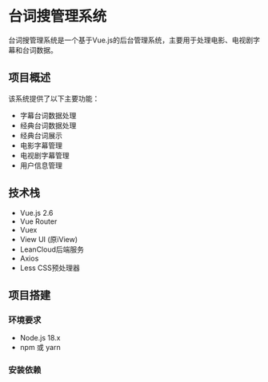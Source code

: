 # 台词搜管理系统

台词搜管理系统是一个基于Vue.js的后台管理系统，主要用于处理电影、电视剧字幕和台词数据。

## 项目概述

该系统提供了以下主要功能：
- 字幕台词数据处理
- 经典台词数据处理
- 经典台词展示
- 电影字幕管理
- 电视剧字幕管理
- 用户信息管理

## 技术栈

- Vue.js 2.6
- Vue Router
- Vuex
- View UI (原iView)
- LeanCloud后端服务
- Axios
- Less CSS预处理器

## 项目搭建

### 环境要求

- Node.js 18.x
- npm 或 yarn

### 安装依赖
